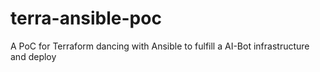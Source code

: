 # terra-ansible-poc
A PoC for Terraform dancing with Ansible to fulfill a AI-Bot infrastructure and deploy
